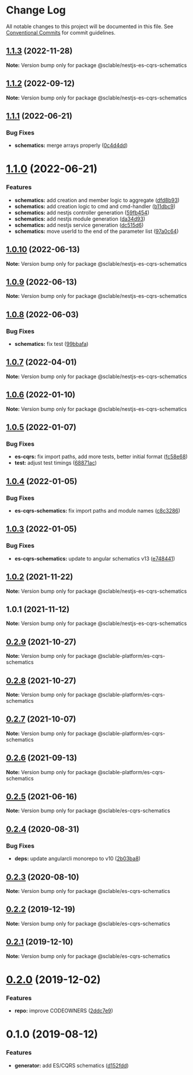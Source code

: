 # Change Log

All notable changes to this project will be documented in this file.
See [Conventional Commits](https://conventionalcommits.org) for commit guidelines.

## [1.1.3](https://github.com/sclable/nestjs-libs/compare/@sclable/nestjs-es-cqrs-schematics@1.1.2...@sclable/nestjs-es-cqrs-schematics@1.1.3) (2022-11-28)

**Note:** Version bump only for package @sclable/nestjs-es-cqrs-schematics





## [1.1.2](https://github.com/sclable/nestjs-libs/compare/@sclable/nestjs-es-cqrs-schematics@1.1.1...@sclable/nestjs-es-cqrs-schematics@1.1.2) (2022-09-12)

**Note:** Version bump only for package @sclable/nestjs-es-cqrs-schematics





## [1.1.1](https://github.com/sclable/nestjs-libs/compare/@sclable/nestjs-es-cqrs-schematics@1.1.0...@sclable/nestjs-es-cqrs-schematics@1.1.1) (2022-06-21)


### Bug Fixes

* **schematics:** merge arrays properly ([0c4d4dd](https://github.com/sclable/nestjs-libs/commit/0c4d4dd7966565c5bb0936882b11c497a8ffa69a))





# [1.1.0](https://github.com/sclable/nestjs-libs/compare/@sclable/nestjs-es-cqrs-schematics@1.0.10...@sclable/nestjs-es-cqrs-schematics@1.1.0) (2022-06-21)


### Features

* **schematics:** add creation and member logic to aggregate ([dfd8b93](https://github.com/sclable/nestjs-libs/commit/dfd8b93ffb37a771e0d20ea92d4b5e06fdbd6792))
* **schematics:** add creation logic to cmd and cmd-handler ([b11dbc9](https://github.com/sclable/nestjs-libs/commit/b11dbc96c900397a5a283ce22d0d66a98c5e3c42))
* **schematics:** add nestjs controller generation ([59fb454](https://github.com/sclable/nestjs-libs/commit/59fb454943c1ee8e5e6cf98b46475f464b5a0851))
* **schematics:** add nestjs module generation ([da34d93](https://github.com/sclable/nestjs-libs/commit/da34d9345832a9d8de0e0473ea0b4bec7aa69616))
* **schematics:** add nestjs service generation ([dc515d6](https://github.com/sclable/nestjs-libs/commit/dc515d6d9675666535f0806fbfe9e3eec061aa65))
* **schematics:** move userId to the end of the parameter list ([97a0c64](https://github.com/sclable/nestjs-libs/commit/97a0c64d2afeb2bd6afd9f868ab8ce69490039dd))





## [1.0.10](https://github.com/sclable/nestjs-libs/compare/@sclable/nestjs-es-cqrs-schematics@1.0.9...@sclable/nestjs-es-cqrs-schematics@1.0.10) (2022-06-13)

**Note:** Version bump only for package @sclable/nestjs-es-cqrs-schematics





## [1.0.9](https://github.com/sclable/nestjs-libs/compare/@sclable/nestjs-es-cqrs-schematics@1.0.8...@sclable/nestjs-es-cqrs-schematics@1.0.9) (2022-06-13)

**Note:** Version bump only for package @sclable/nestjs-es-cqrs-schematics





## [1.0.8](https://github.com/sclable/nestjs-libs/compare/@sclable/nestjs-es-cqrs-schematics@1.0.7...@sclable/nestjs-es-cqrs-schematics@1.0.8) (2022-06-03)


### Bug Fixes

* **schematics:** fix test ([99bbafa](https://github.com/sclable/nestjs-libs/commit/99bbafaf7d198a4d869d96797eeab976a0982336))





## [1.0.7](https://github.com/sclable/nestjs-libs/compare/@sclable/nestjs-es-cqrs-schematics@1.0.6...@sclable/nestjs-es-cqrs-schematics@1.0.7) (2022-04-01)

**Note:** Version bump only for package @sclable/nestjs-es-cqrs-schematics





## [1.0.6](https://github.com/sclable/nestjs-libs/compare/@sclable/nestjs-es-cqrs-schematics@1.0.5...@sclable/nestjs-es-cqrs-schematics@1.0.6) (2022-01-10)

**Note:** Version bump only for package @sclable/nestjs-es-cqrs-schematics





## [1.0.5](https://github.com/sclable/nestjs-libs/compare/@sclable/nestjs-es-cqrs-schematics@1.0.4...@sclable/nestjs-es-cqrs-schematics@1.0.5) (2022-01-07)


### Bug Fixes

* **es-cqrs:** fix import paths, add more tests, better initial format ([fc58e68](https://github.com/sclable/nestjs-libs/commit/fc58e68542eb392e90e7a0512cc90137e285ea16))
* **test:** adjust test timings ([68871ac](https://github.com/sclable/nestjs-libs/commit/68871ac1a004520195d0c9923888febdee7c751a))





## [1.0.4](https://github.com/sclable/nestjs-libs/compare/@sclable/nestjs-es-cqrs-schematics@1.0.3...@sclable/nestjs-es-cqrs-schematics@1.0.4) (2022-01-05)


### Bug Fixes

* **es-cqrs-schematics:** fix import paths and module names ([c8c3286](https://github.com/sclable/nestjs-libs/commit/c8c3286712b2f202b3fff310248dd21ecd92b79b))





## [1.0.3](https://github.com/sclable/nestjs-libs/compare/@sclable/nestjs-es-cqrs-schematics@1.0.2...@sclable/nestjs-es-cqrs-schematics@1.0.3) (2022-01-05)


### Bug Fixes

* **es-cqrs-schematics:** update to angular schematics v13 ([e748441](https://github.com/sclable/nestjs-libs/commit/e748441fcab12026627867bb59cd90df2f503b2a))





## [1.0.2](https://github.com/sclable/nestjs-libs/compare/@sclable/nestjs-es-cqrs-schematics@1.0.1...@sclable/nestjs-es-cqrs-schematics@1.0.2) (2021-11-22)

**Note:** Version bump only for package @sclable/nestjs-es-cqrs-schematics





## 1.0.1 (2021-11-12)

**Note:** Version bump only for package @sclable/nestjs-es-cqrs-schematics





## [0.2.9](https://git.sclable.com/sclable-platform/ts-monorepo/compare/@sclable-platform/es-cqrs-schematics@0.2.8...@sclable-platform/es-cqrs-schematics@0.2.9) (2021-10-27)

**Note:** Version bump only for package @sclable-platform/es-cqrs-schematics





## [0.2.8](https://git.sclable.com/sclable-platform/ts-monorepo/compare/@sclable-platform/es-cqrs-schematics@0.2.7...@sclable-platform/es-cqrs-schematics@0.2.8) (2021-10-27)

**Note:** Version bump only for package @sclable-platform/es-cqrs-schematics





## [0.2.7](https://git.sclable.com/sclable-platform/ts-monorepo/compare/@sclable-platform/es-cqrs-schematics@0.2.6...@sclable-platform/es-cqrs-schematics@0.2.7) (2021-10-07)

**Note:** Version bump only for package @sclable-platform/es-cqrs-schematics





## [0.2.6](https://git.sclable.com/sclable-platform/ts-monorepo/compare/@sclable-platform/es-cqrs-schematics@0.4.3...@sclable-platform/es-cqrs-schematics@0.2.6) (2021-09-13)

**Note:** Version bump only for package @sclable-platform/es-cqrs-schematics





## [0.2.5](https://git.sclable.com/sclable-platform/ts-monorepo/compare/@sclable/es-cqrs-schematics@0.2.4...@sclable/es-cqrs-schematics@0.2.5) (2021-06-16)

**Note:** Version bump only for package @sclable/es-cqrs-schematics





## [0.2.4](https://git.sclable.com/sclable-platform/ts-monorepo/compare/@sclable/es-cqrs-schematics@0.2.3...@sclable/es-cqrs-schematics@0.2.4) (2020-08-31)


### Bug Fixes

* **deps:** update angularcli monorepo to v10 ([2b03ba8](https://git.sclable.com/sclable-platform/ts-monorepo/commits/2b03ba8c8d276427b0ec3bcda73afe340cd1769e))





## [0.2.3](https://git.sclable.com/sclable-platform/ts-monorepo/compare/@sclable/es-cqrs-schematics@0.2.2...@sclable/es-cqrs-schematics@0.2.3) (2020-08-10)

**Note:** Version bump only for package @sclable/es-cqrs-schematics





## [0.2.2](https://git.sclable.com/sclable-platform/ts-monorepo/compare/@sclable/es-cqrs-schematics@0.2.1...@sclable/es-cqrs-schematics@0.2.2) (2019-12-19)

**Note:** Version bump only for package @sclable/es-cqrs-schematics





## [0.2.1](https://git.sclable.com/sclable-platform/ts-monorepo/compare/@sclable/es-cqrs-schematics@0.2.0...@sclable/es-cqrs-schematics@0.2.1) (2019-12-10)

**Note:** Version bump only for package @sclable/es-cqrs-schematics





# [0.2.0](https://git.sclable.com/sclable-platform/ts-monorepo/compare/@sclable/es-cqrs-schematics@0.1.0...@sclable/es-cqrs-schematics@0.2.0) (2019-12-02)


### Features

* **repo:** improve CODEOWNERS ([2ddc7e9](https://git.sclable.com/sclable-platform/ts-monorepo/commits/2ddc7e9e2be44c00c3603bd9386d83a890195fb8))





# 0.1.0 (2019-08-12)


### Features

* **generator:** add ES/CQRS schematics ([d152fdd](https://git.sclable.com/sclable-platform/ts-monorepo/commits/d152fdd))
